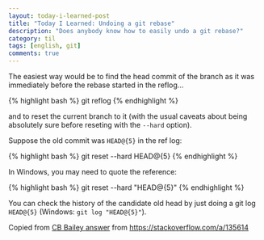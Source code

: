 ```yaml
---
layout: today-i-learned-post
title: "Today I Learned: Undoing a git rebase"
description: "Does anybody know how to easily undo a git rebase?"
category: til
tags: [english, git]
comments: true
---
```


The easiest way would be to find the head commit of the branch as it was immediately before the rebase started in the reflog...

{% highlight bash %}
git reflog
{% endhighlight %}

and to reset the current branch to it (with the usual caveats about being absolutely sure before reseting with the `--hard` option).

Suppose the old commit was `HEAD@{5}` in the ref log:

{% highlight bash %}
git reset --hard HEAD@{5}
{% endhighlight %}

In Windows, you may need to quote the reference:

{% highlight bash %}
git reset --hard "HEAD@{5}"
{% endhighlight %}

You can check the history of the candidate old head by just doing a git log `HEAD@{5}` (Windows: `git log "HEAD@{5}"`).

Copied from [CB Bailey answer](https://stackoverflow.com/users/19563/cb-bailey) from https://stackoverflow.com/a/135614

